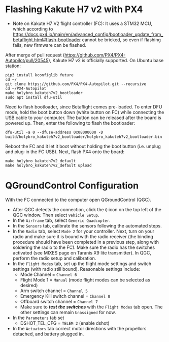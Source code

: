 # Flashing Kakute H7 v2 with PX4
- Note on Kakute H7 V2 flight controller (FC): It uses a STM32 MCU, which according to https://docs.px4.io/main/en/advanced_config/bootloader_update_from_betaflight.html#flash-bootloader cannot be bricked, so even if flashing fails, new firmware can be flashed.

After merge of pull request (https://github.com/PX4/PX4-Autopilot/pull/20545), Kakute H7 v2 is officially supported. On Ubuntu base station:
```
pip3 install kconfiglib future
cd ~/
git clone https://github.com/PX4/PX4-Autopilot.git --recursive
cd ~/PX4-Autopilot
make holybro_kakuteh7v2_bootloader
sudo apt install dfu-util
```
Need to flash bootloader, since Betaflight comes pre-loaded. To enter DFU mode, hold the boot button down (white button on FC) while connecting the USB cable to your computer. The button can be released after the board is powered up. Then, enter the following to flash the bootloader:
```
dfu-util -a 0 --dfuse-address 0x08000000 -D build/holybro_kakuteh7v2_bootloader/holybro_kakuteh7v2_bootloader.bin
```
Reboot the FC and it let it boot without holding the boot button (i.e. unplug and plug-in the FC USB). Next, flash PX4 onto the board:
```
make holybro_kakuteh7v2_default
make holybro_kakuteh7v2_default upload
```

# QGroundControl Configuration

With the FC connected to the computer open QGroundControl (QGC).
- After QGC detects the connection, click the ```Q``` icon on the top left of the QGC window. Then select ```Vehicle Setup```.
- In the ```Airframe``` tab, select ```Generic Quadcopter```.
- In the ```Sensors``` tab, calibrate the sensors following the automated steps.
- In the ```Radio``` tab, select ```Mode 2``` for your controller. Next, turn on your radio and make sure it is bound with the radio receiver (the binding procedure should have been completed in a previous step, along with soldering the radio to the FC). Make sure the radio has the switches activated (see MIXES page on Taranis X9 lite transmitter). In QGC, perform the radio setup and calibration.
- In the ```Flight Modes``` tab, set up the flight mode settings and switch settings (with radio still bound). Reasonable settings include:
  - Mode Channel = ```Channel 6```
  - Flight Mode 1 = ```Manual``` (mode flight modes can be selected as desired)
  - Arm switch channel = ```Channel 5```
  - Emergency Kill switch channel = ```Channel 8```
  - Offboard switch channel = ```Channel 7```
  - Make sure to ***test the switches*** with the ```Flight Modes``` tab open. The other settings can remain ```Unassigned``` for now.
- In the ```Parameters``` tab set
  - DSHOT_TEL_CFG = ```TELEM 2``` (enable dshot)
- In the ```Actuators``` tab correct motor directions with the propellors detached, and battery plugged in.
